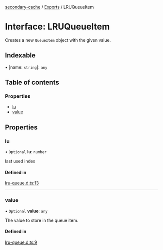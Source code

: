 [secondary-cache](../README.md) / [Exports](../modules.md) / LRUQueueItem

# Interface: LRUQueueItem

Creates a new `QueueItem` object with the given value.

## Indexable

▪ [name: `string`]: `any`

## Table of contents

### Properties

- [lu](LRUQueueItem.md#lu)
- [value](LRUQueueItem.md#value)

## Properties

### lu

• `Optional` **lu**: `number`

last used index

#### Defined in

[lru-queue.d.ts:13](https://github.com/snowyu/secondary-cache.js/blob/7d2e268/src/lru-queue.d.ts#L13)

___

### value

• `Optional` **value**: `any`

The value to store in the queue item.

#### Defined in

[lru-queue.d.ts:9](https://github.com/snowyu/secondary-cache.js/blob/7d2e268/src/lru-queue.d.ts#L9)
